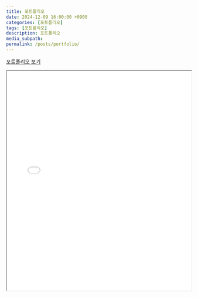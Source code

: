 ```yaml
---
title: 포트폴리오
date: 2024-12-09 16:00:00 +0900
categories: [포트폴리오]
tags: [포트폴리오]
description: 포트폴리오
media_subpath:
permalink: /posts/portfolio/
---
```


[포트폴리오 보기](/assets/img/portfolio/portfolio.pdf)

<iframe src="/assets/img/portfolio/portfolio.pdf" width="100%" height="600px"></iframe>
